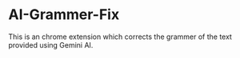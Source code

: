 # AI-Grammer-Fix
This is an chrome extension which corrects the grammer of the text provided using Gemini AI.
